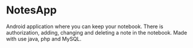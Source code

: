 # NotesApp
Android application where you can keep your notebook. There is authorization, adding, changing and deleting a note in the notebook. Made with use java, php and MySQL.
